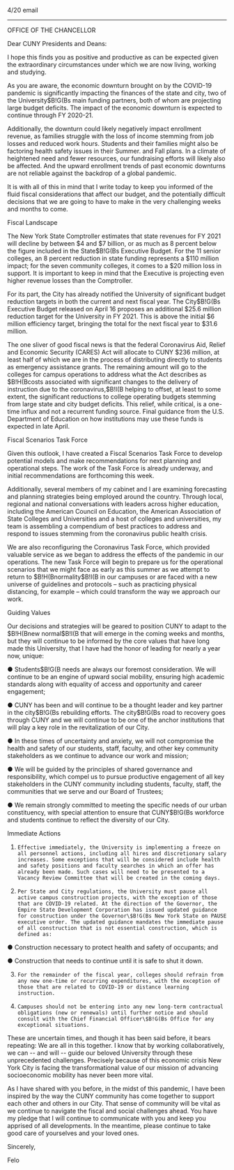 4/20 email

-----

OFFICE OF THE CHANCELLOR

 

Dear CUNY Presidents and Deans:

 

I hope this finds you as positive and productive as can be expected given the extraordinary circumstances under which we are now living, working and studying.

 

As you are aware, the economic downturn brought on by the COVID-19 pandemic is significantly impacting the finances of the state and city, two of the University\$B!G(Bs main funding partners, both of whom are projecting large budget deficits. The impact of the economic downturn is expected to continue through FY 2020-21.

 

Additionally, the downturn could likely negatively impact enrollment revenue, as families struggle with the loss of income stemming from job losses and reduced work hours. Students and their families might also be factoring health safety issues in their Summer. and Fall plans. In a climate of heightened need and fewer resources, our fundraising efforts will likely also be affected. And the upward enrollment trends of past economic downturns are not reliable against the backdrop of a global pandemic.

 

It is with all of this in mind that I write today to keep you informed of the fluid fiscal considerations that affect our budget, and the potentially difficult decisions that we are going to have to make in the very challenging weeks and months to come.

 

Fiscal Landscape

 

The New York State Comptroller estimates that state revenues for FY 2021 will decline by between \$4 and \$7 billion, or as much as 8 percent below the figure included in the State\$B!G(Bs Executive Budget. For the 11 senior colleges, an 8 percent reduction in state funding represents a \$110 million impact; for the seven community colleges, it comes to a \$20 million loss in support. It is important to keep in mind that the Executive is projecting even higher revenue losses than the Comptroller.

 

For its part, the City has already notified the University of significant budget reduction targets in both the current and next fiscal year. The City\$B!G(Bs Executive Budget released on April 16 proposes an additional \$25.6 million reduction target for the University in FY 2021. This is above the initial \$6 million efficiency target, bringing the total for the next fiscal year to \$31.6 million.

 

The one sliver of good fiscal news is that the federal Coronavirus Aid, Relief and Economic Security (CARES) Act will allocate to CUNY \$236 million, at least half of which we are in the process of distributing directly to students as emergency assistance grants. The remaining amount will go to the colleges for campus operations to address what the Act describes as \$B!H(Bcosts associated with significant changes to the delivery of instruction due to the coronavirus,\$B!I(B helping to offset, at least to some extent, the significant reductions to college operating budgets stemming from large state and city budget deficits. This relief, while critical, is a one-time influx and not a recurrent funding source. Final guidance from the U.S. Department of Education on how institutions may use these funds is expected in late April.

 

Fiscal Scenarios Task Force

 

Given this outlook, I have created a Fiscal Scenarios Task Force to develop potential models and make recommendations for next planning and operational steps. The work of the Task Force is already underway, and initial recommendations are forthcoming this week.

 

Additionally, several members of my cabinet and I are examining forecasting and planning strategies being employed around the country. Through local, regional and national conversations with leaders across higher education, including the American Council on Education, the American Association of State Colleges and Universities and a host of colleges and universities, my team is assembling a compendium of best practices to address and respond to issues stemming from the coronavirus public health crisis.

 

We are also reconfiguring the Coronavirus Task Force, which provided valuable service as we began to address the effects of the pandemic in our operations. The new Task Force will begin to prepare us for the operational scenarios that we might face as early as this summer as we attempt to return to \$B!H(Bnormality\$B!I(B in our campuses or are faced with a new universe of guidelines and protocols – such as practicing physical distancing, for example – which could transform the way we approach our work.

 

Guiding Values

 

Our decisions and strategies will be geared to position CUNY to adapt to the \$B!H(Bnew normal\$B!I(B that will emerge in the coming weeks and months, but they will continue to be informed by the core values that have long made this University, that I have had the honor of leading for nearly a year now, unique:

●      Students\$B!G(B needs are always our foremost consideration. We will continue to be an engine of upward social mobility, ensuring high academic standards along with equality of access and opportunity and career engagement;

 

●      CUNY has been and will continue to be a thought leader and key partner in the city\$B!G(Bs rebuilding efforts. The city\$B!G(Bs road to recovery goes through CUNY and we will continue to be one of the anchor institutions that will play a key role in the revitalization of our City.

 

●      In these times of uncertainty and anxiety, we will not compromise the health and safety of our students, staff, faculty, and other key community stakeholders as we continue to advance our work and mission;

 

●      We will be guided by the principles of shared governance and responsibility, which compel us to pursue productive engagement of all key stakeholders in the CUNY community including students, faculty, staff, the communities that we serve and our Board of Trustees;

 

●      We remain strongly committed to meeting the specific needs of our urban constituency, with special attention to ensure that CUNY\$B!G(Bs workforce and students continue to reflect the diversity of our City.

 

Immediate Actions

 

1.     Effective immediately, the University is implementing a freeze on all personnel actions, including all hires and discretionary salary increases. Some exceptions that will be considered include health and safety positions and faculty searches in which an offer has already been made. Such cases will need to be presented to a Vacancy Review Committee that will be created in the coming days.

 

2.     Per State and City regulations, the University must pause all active campus construction projects, with the exception of those that are COVID-19 related. At the direction of the Governor, the Empire State Development Corporation has issued updated guidance for construction under the Governor\$B!G(Bs New York State on PAUSE executive order. The updated guidance mandates the immediate pause of all construction that is not essential construction, which is defined as:

●      Construction necessary to protect health and safety of occupants; and

●      Construction that needs to continue until it is safe to shut it down. 

 

3.     For the remainder of the fiscal year, colleges should refrain from any new one-time or recurring expenditures, with the exception of those that are related to COVID-19 or distance learning instruction.

 

4.     Campuses should not be entering into any new long-term contractual obligations (new or renewals) until further notice and should consult with the Chief Financial Officer\$B!G(Bs Office for any exceptional situations. 

 

These are uncertain times, and though it has been said before, it bears repeating: We are all in this together. I know that by working collaboratively, we can -- and will -- guide our beloved University through these unprecedented challenges. Precisely because of this economic crisis New York City is facing the transformational value of our mission of advancing socioeconomic mobility has never been more vital.  

 

As I have shared with you before, in the midst of this pandemic, I have been inspired by the way the CUNY community has come together to support each other and others in our City. That sense of community will be vital as we continue to navigate the fiscal and social challenges ahead. You have my pledge that I will continue to communicate with you and keep you apprised of all developments. In the meantime, please continue to take good care of yourselves and your loved ones.

 

Sincerely,

 

Felo
